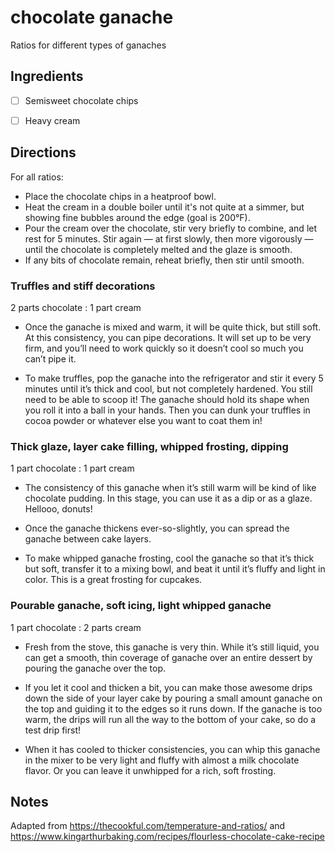 # chocolate ganache

Ratios for different types of ganaches


## Ingredients

* [ ] Semisweet chocolate chips
* [ ] Heavy cream


## Directions

For all ratios:

* Place the chocolate chips in a heatproof bowl.
* Heat the cream in a double boiler until it's not quite at a simmer, but showing fine bubbles around the edge (goal is 200°F).
* Pour the cream over the chocolate, stir very briefly to combine, and let rest for 5 minutes. Stir again — at first slowly, then more vigorously — until the chocolate is completely melted and the glaze is smooth.
* If any bits of chocolate remain, reheat briefly, then stir until smooth.

### Truffles and stiff decorations

2 parts chocolate : 1 part cream

* Once the ganache is mixed and warm, it will be quite thick, but still soft. At this consistency, you can pipe decorations. It will set up to be very firm, and you’ll need to work quickly so it doesn’t cool so much you can’t pipe it.

* To make truffles, pop the ganache into the refrigerator and stir it every 5 minutes until it’s thick and cool, but not completely hardened. You still need to be able to scoop it! The ganache should hold its shape when you roll it into a ball in your hands. Then you can dunk your truffles in cocoa powder or whatever else you want to coat them in!

### Thick glaze, layer cake filling, whipped frosting, dipping

1 part chocolate : 1 part cream

* The consistency of this ganache when it’s still warm will be kind of like chocolate pudding. In this stage, you can use it as a dip or as a glaze. Hellooo, donuts!

* Once the ganache thickens ever-so-slightly, you can spread the ganache between cake layers.

* To make whipped ganache frosting, cool the ganache so that it’s thick but soft, transfer it to a mixing bowl, and beat it until it’s fluffy and light in color. This is a great frosting for cupcakes.

### Pourable ganache, soft icing, light whipped ganache

1 part chocolate : 2 parts cream

* Fresh from the stove, this ganache is very thin. While it’s still liquid, you can get a smooth, thin coverage of ganache over an entire dessert by pouring the ganache over the top.

* If you let it cool and thicken a bit, you can make those awesome drips down the side of your layer cake by pouring a small amount ganache on the top and guiding it to the edges so it runs down. If the ganache is too warm, the drips will run all the way to the bottom of your cake, so do a test drip first!

* When it has cooled to thicker consistencies, you can whip this ganache in the mixer to be very light and fluffy with almost a milk chocolate flavor. Or you can leave it unwhipped for a rich, soft frosting.


## Notes

Adapted from https://thecookful.com/temperature-and-ratios/ and https://www.kingarthurbaking.com/recipes/flourless-chocolate-cake-recipe
